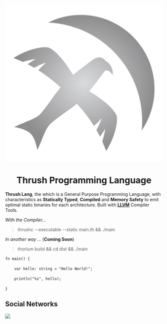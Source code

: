 <p align="center">
  <img src= "https://github.com/Thrush-Lang/.github/blob/main/assets/Thrush.png" alt= "logo" style= "width: 2hv; height: 2hv;"> </img>
</p>

<h1 align="center">Thrush Programming Language</h1>

**Thrush Lang**, the which is a General Purpose Programming Language, with characteristics as **Statically Typed**, **Compiled** and **Memory Safety** to emit optimal static binaries for each architecture. Built with **[LLVM](https://llvm.org/)** Compiler Tools.

*With the Compiler...*

> thrushc --executable --static main.th && ./main

*In another way ...* (**Coming Soon**)

> thorium build && cd dist && ./main

```
fn main() {

    var hello: string = "Hello World!";

    println("%s", hello);

}
```

## Social Networks

[![](https://dcbadge.limes.pink/api/server/https://discord.gg/DJaVs4kM9U)](https://discord.gg/DJaVs4kM9U)
